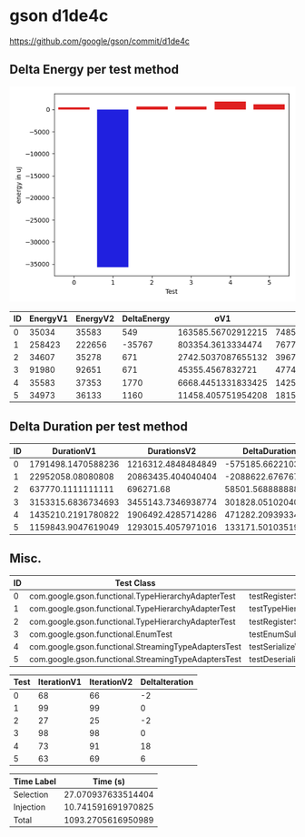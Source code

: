 # gson d1de4c


https://github.com/google/gson/commit/d1de4c



## Delta Energy per test method

![](./gson_delta_energy_0_v.png)


| ID | EnergyV1 | EnergyV2 | DeltaEnergy | σV1 | σV2 |
| --- | --- | --- | --- | --- | --- |
| 0 | 35034 | 35583 | 549 | 163585.56702912215 | 7485.764504446013 |
| 1 | 258423 | 222656 | -35767 | 803354.3613334474 | 767775.1559194756 |
| 2 | 34607 | 35278 | 671 | 2742.5037087655132 | 3967.6580195374704 |
| 3 | 91980 | 92651 | 671 | 45355.4567832721 | 47749.07936637656 |
| 4 | 35583 | 37353 | 1770 | 6668.4451331833425 | 14253.889972881601 |
| 5 | 34973 | 36133 | 1160 | 11458.405751954208 | 18152.01607509265 |

## Delta Duration per test method


| ID | DurationV1 | DurationsV2 | DeltaDuration |
| --- | --- | --- | --- |
| 0 | 1791498.1470588236 | 1216312.4848484849 | -575185.6622103387 |
| 1 | 22952058.08080808 | 20863435.404040404 | -2088622.676767677 |
| 2 | 637770.1111111111 | 696271.68 | 58501.56888888893 |
| 3 | 3153315.6836734693 | 3455143.7346938774 | 301828.05102040805 |
| 4 | 1435210.2191780822 | 1906492.4285714286 | 471282.20939334645 |
| 5 | 1159843.9047619049 | 1293015.4057971016 | 133171.5010351967 |

## Misc.

| ID | Test Class | Test Method |
| --- | --- | --- |
| 0 | com.google.gson.functional.TypeHierarchyAdapterTest | testRegisterSuperTypeFirst |
| 1 | com.google.gson.functional.TypeHierarchyAdapterTest | testTypeHierarchy |
| 2 | com.google.gson.functional.TypeHierarchyAdapterTest | testRegisterSubTypeFirstNotAllowed |
| 3 | com.google.gson.functional.EnumTest | testEnumSubclassWithRegisteredTypeAdapter |
| 4 | com.google.gson.functional.StreamingTypeAdaptersTest | testSerializeWithCustomTypeAdapter |
| 5 | com.google.gson.functional.StreamingTypeAdaptersTest | testDeserializeWithCustomTypeAdapter |




| Test | IterationV1 | IterationV2 | DeltaIteration |
| --- | --- | --- | --- |
| 0 | 68 | 66 | -2 |
| 1 | 99 | 99 | 0 |
| 2 | 27 | 25 | -2 |
| 3 | 98 | 98 | 0 |
| 4 | 73 | 91 | 18 |
| 5 | 63 | 69 | 6 |



| Time Label | Time (s) |
| --- | --- |
| Selection | 27.070937633514404 |
| Injection | 10.741591691970825 |
| Total | 1093.2705616950989 |


